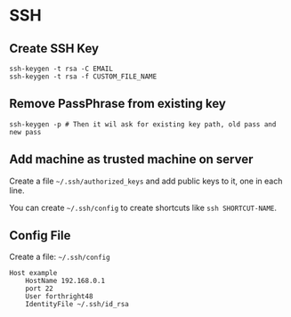 # SSH


## Create SSH Key

```
ssh-keygen -t rsa -C EMAIL
ssh-keygen -t rsa -f CUSTOM_FILE_NAME
```

## Remove PassPhrase from existing key

```
ssh-keygen -p # Then it wil ask for existing key path, old pass and new pass
```

## Add machine as trusted machine on server
 
Create a file `~/.ssh/authorized_keys` and add public keys to it, one in each line.

You can create `~/.ssh/config` to create shortcuts like `ssh SHORTCUT-NAME`.

## Config File

Create a file: `~/.ssh/config`

```ssh
Host example
    HostName 192.168.0.1
    port 22
    User forthright48
    IdentityFile ~/.ssh/id_rsa
```